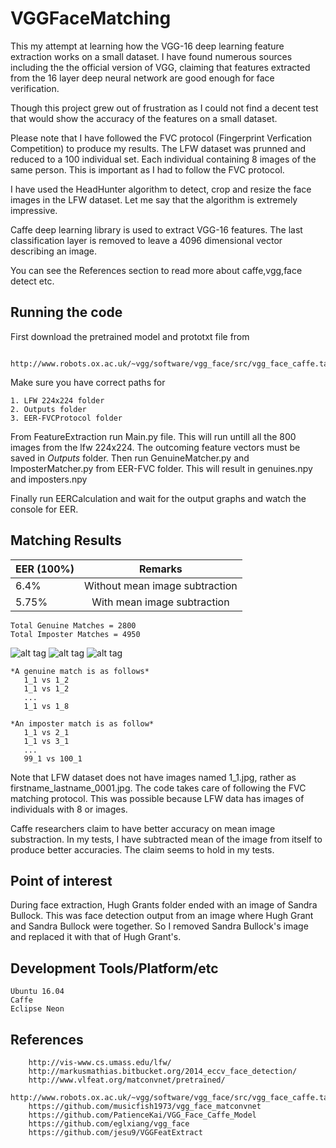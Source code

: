 # VGGFaceMatching

This my attempt at learning how the VGG-16 deep learning feature extraction works on a small dataset.
I have found numerous sources including the the official version of VGG, claiming that features extracted
from the 16 layer deep neural network are good enough for face verification.

Though this project grew out of frustration as I could not find a decent test that would show the accuracy of 
the features on a small dataset.

Please note that I have followed the FVC protocol (Fingerprint Verfication Competition) to produce my results.
The LFW dataset was prunned and reduced to a 100 individual set. Each individual containing 8 images of the same 
person. This is important as I had to follow the FVC protocol.

I have used the HeadHunter algorithm to detect, crop and resize the face images in the LFW dataset. Let me say
that the algorithm is extremely impressive.

Caffe deep learning library is used to extract VGG-16 features. The last classification layer is removed to
leave a 4096 dimensional vector describing an image.

You can see the References section to read more about caffe,vgg,face detect etc. 


## Running the code

First download the pretrained model and prototxt file from 
		
		http://www.robots.ox.ac.uk/~vgg/software/vgg_face/src/vgg_face_caffe.tar.gz
	
Make sure you have correct paths for

	1. LFW 224x224 folder
	2. Outputs folder
	3. EER-FVCProtocol folder
	
From FeatureExtraction run Main.py file. This will run untill all the 800 images from the lfw 224x224.
The outcoming feature vectors must be saved in *Outputs* folder. 
Then run GenuineMatcher.py and ImposterMatcher.py from EER-FVC folder.
This will result in genuines.npy and imposters.npy 

Finally run EERCalculation and wait for the output graphs and watch the console for EER.
	

## Matching Results

| EER (100%)	| Remarks
| ------------- |:------------------------------:|
| 6.4%      	| Without mean image subtraction |
| 5.75%         | With mean image subtraction    |

	Total Genuine Matches = 2800
	Total Imposter Matches = 4950

![alt tag](https://github.com/wajihullahbaig/VGGFaceMatching/blob/master/ScreenShots/genuin-imposter-distribution.jpg)
![alt tag](https://github.com/wajihullahbaig/VGGFaceMatching/blob/master/ScreenShots/threshold.jpg)
![alt tag](https://github.com/wajihullahbaig/VGGFaceMatching/blob/master/ScreenShots/roc.jpg)

	*A genuine match is as follows*
	   1_1 vs 1_2
	   1_1 vs 1_2
	   ...
	   1_1 vs 1_8
   
	*An imposter match is as follow*
	   1_1 vs 2_1
	   1_1 vs 3_1
	   ...
	   99_1 vs 100_1
   
Note that LFW dataset does not have images named 1_1.jpg, rather as firstname_lastname_0001.jpg. The code takes care of following the FVC
matching protocol. This was possible because LFW data has images of individuals with 8 or images.

   
Caffe researchers claim to have better accuracy on mean image substraction. In my tests, I have subtracted mean of the image from itself to produce
better accuracies. The claim seems to hold in my tests.

##  Point of interest
During face extraction, Hugh Grants folder ended with an image of Sandra Bullock. This was face detection output from an image where Hugh Grant and Sandra Bullock
were together. So I removed Sandra Bullock's image and replaced it with that of Hugh Grant's.

## Development Tools/Platform/etc

	Ubuntu 16.04
	Caffe
	Eclipse Neon
	

## References
		http://vis-www.cs.umass.edu/lfw/
		http://markusmathias.bitbucket.org/2014_eccv_face_detection/
		http://www.vlfeat.org/matconvnet/pretrained/
		http://www.robots.ox.ac.uk/~vgg/software/vgg_face/src/vgg_face_caffe.tar.gz
		https://github.com/musicfish1973/vgg_face_matconvnet
		https://github.com/PatienceKai/VGG_Face_Caffe_Model
		https://github.com/eglxiang/vgg_face
		https://github.com/jesu9/VGGFeatExtract

